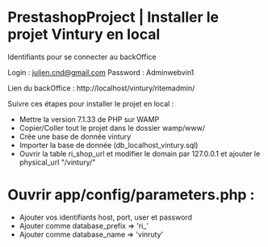 # PrestashopProject | Installer le projet Vintury en local


Identifiants pour se connecter au backOffice 

Login    :  julien.cnd@gmail.com
Password :  Adminwebvin1

Lien du backOffice : http://localhost/vintury/ritemadmin/ 


Suivre ces étapes pour installer le projet en local :

- Mettre la version 7.1.33 de PHP sur WAMP
- Copier/Coller tout le projet dans le dossier wamp/www/
- Crée une base de donnée vintury
- Importer la base de donnée (db_localhost_vintury.sql)
- Ouvrir la table ri_shop_url et modifier le domain par 127.0.0.1 et ajouter le physical_url "/vintury/"

# Ouvrir app/config/parameters.php :

- Ajouter vos identifiants host, port, user et password
- Ajouter comme database_prefix => 'ri_'
- Ajouter comme database_name => 'vinruty'


